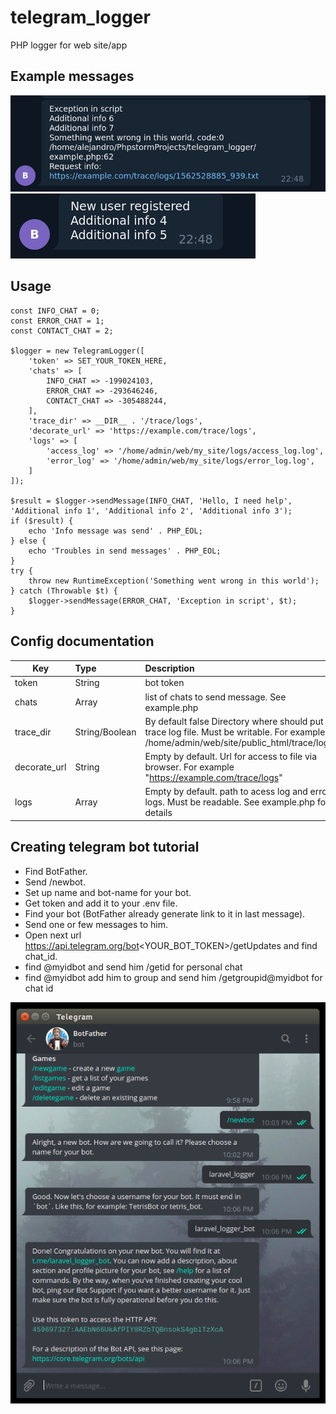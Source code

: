 # telegram_logger
PHP logger for web site/app

## Example messages
![telegram_logger](https://github.com/abergasov/telegram_logger/blob/master/images/img_1.png?raw=true)
![telegram_logger](https://github.com/abergasov/telegram_logger/blob/master/images/img_2.png?raw=true)

## Usage
```
const INFO_CHAT = 0;
const ERROR_CHAT = 1;
const CONTACT_CHAT = 2;

$logger = new TelegramLogger([
    'token' => SET_YOUR_TOKEN_HERE,
    'chats' => [
        INFO_CHAT => -199024103,
        ERROR_CHAT => -293646246,
        CONTACT_CHAT => -305488244,
    ],
    'trace_dir' => __DIR__ . '/trace/logs',
    'decorate_url' => 'https://example.com/trace/logs',
    'logs' => [
        'access_log' => '/home/admin/web/my_site/logs/access_log.log',
        'error_log' => '/home/admin/web/my_site/logs/error_log.log',
    ]
]);

$result = $logger->sendMessage(INFO_CHAT, 'Hello, I need help', 'Additional info 1', 'Additional info 2', 'Additional info 3');
if ($result) {
    echo 'Info message was send' . PHP_EOL;
} else {
    echo 'Troubles in send messages' . PHP_EOL;
}
try {
    throw new RuntimeException('Something went wrong in this world');
} catch (Throwable $t) {
    $logger->sendMessage(ERROR_CHAT, 'Exception in script', $t);
}
```

## Config documentation
| Key          | Type      | Description |
| ------------ |:----------| :-----------|
| token        | String    | bot token   |
| chats        | Array     | list of chats to send message. See example.php |
| trace_dir    | String/Boolean    | By default false Directory where should put trace log file. Must be writable. For example /home/admin/web/site/public_html/trace/logs |
| decorate_url | String    | Empty by default. Url for access to file via browser. For example "https://example.com/trace/logs" |
| logs         | Array     | Empty by default. path to acess log and error logs. Must be readable. See example.php for details |

## Creating telegram bot tutorial
- Find BotFather.
- Send /newbot.
- Set up name and bot-name for your bot.
- Get token and add it to your .env file.
- Find your bot (BotFather already generate link to it in last message).
- Send one or few messages to him.
- Open next url https://api.telegram.org/bot<YOUR_BOT_TOKEN>/getUpdates and find chat_id.
- find @myidbot and send him /getid for personal chat
- find @myidbot add him to group and send him /getgroupid@myidbot for chat id

![telegram_logger](https://github.com/abergasov/telegram_logger/blob/master/images/img_3.png?raw=true)